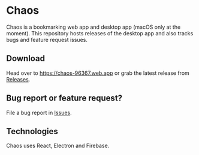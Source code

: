 # Chaos 

Chaos is a bookmarking web app and desktop app (macOS only at the moment). This repository hosts releases of the desktop app and also tracks bugs and feature request issues. 

## Download

Head over to <https://chaos-96367.web.app> or grab the latest release from [Releases](https://github.com/sarimabbas/chaos-releases/latest).

## Bug report or feature request?

File a bug report in [Issues](https://github.com/sarimabbas/chaos-releases/issues). 


## Technologies

Chaos uses React, Electron and Firebase.
